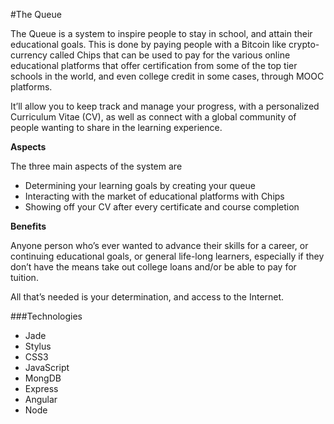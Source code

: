 #The Queue

The Queue is a system to inspire people to stay in school, and attain their educational goals. This is done by paying people with a Bitcoin like crypto-currency called Chips that can be used to pay for the various online educational platforms that offer certification from some of the top tier schools in the world, and even college credit in some cases, through MOOC platforms.

It’ll allow you to keep track and manage your progress, with a personalized Curriculum Vitae (CV), as well as connect with a global community of people wanting to share in the learning experience.

**Aspects**

The three main aspects of the system are
+ Determining your learning goals by creating your queue
+ Interacting with the market of educational platforms with Chips
+ Showing off your CV after every certificate and course completion

**Benefits**

Anyone person who’s ever wanted to advance their skills for a career, or continuing educational goals, or general life-long learners, especially if they don’t have the means take out college loans and/or be able to pay for tuition.

All that’s needed is your determination, and access to the Internet.

###Technologies
- Jade
- Stylus
- CSS3
- JavaScript
- MongDB
- Express
- Angular
- Node
